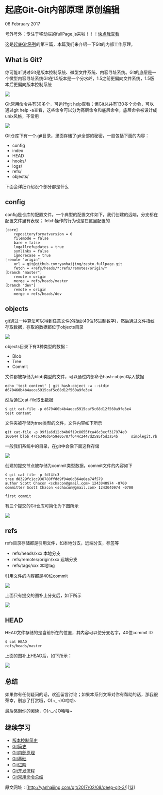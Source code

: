 # 起底Git-Git内部原理 原创[编辑][0]

 08 February 2017

号外号外：专注于移动端的fullPage.js来啦！！！[快点我查看][1]

这是[起底Git系列][2]的第三篇，本篇我们来介绍一下Git的内部工作原理。

## What is Git?

你可能听说过Git是版本控制系统、微型文件系统、内容寻址系统。Git的底层是一个微型内容寻址系统Git在1.5版本是一个分水岭，1.5之前更偏向文件系统，1.5版本后更偏向版本控制系统

![][3]

Git常用命令共有30多个，可运行git help查看；但Git总共有130多个命令，可以通过git help -a查看，这些命令可以分为高层命令和底层命令，底层命令被设计成unix风格，不常用

![][4]

Git仓库下有一个.git目录，里面存储了git全部的秘密，一般包括下面的内容：

* config
* index
* HEAD
* hooks/
* logs/
* refs/
* objects/

下面会详细介绍没个部分都是什么

## config

config是仓库的配置文件，一个典型的配置文件如下，我们创建的远端，分支都在配置文件里有表现； fetch操作的行为也是在这里配置的

    [core]
        repositoryformatversion = 0
        filemode = false
        bare = false
        logallrefupdates = true
        symlinks = false
        ignorecase = true
    [remote "origin"]
        url = git@github.com:yanhaijing/zepto.fullpage.git
        fetch = +refs/heads/*:refs/remotes/origin/*
    [branch "master"]
        remote = origin
        merge = refs/heads/master
    [branch "dev"]
        remote = origin
        merge = refs/heads/dev
    

## objects

git通过一种算法可以得到任意文件的指纹(40位16进制数字)，然后通过文件指纹存取数据，存取的数据都位于objects目录

![][5]

objects目录下有3种类型的数据：

* Blob
* Tree
* Commit

文件都被存储为blob类型的文件，可以通过内部命令hash-object写入数据

    echo 'test content' | git hash-object -w --stdin
    d670460b4b4aece5915caf5c68d12f560a9fe3e4
    

然后通过cat-file取出数据

    $ git cat-file -p d670460b4b4aece5915caf5c68d12f560a9fe3e4
    test content
    

文件夹被存储为tree类型的文件，文件内容如下所示

    git cat-file -p 99f1a6d12cb4b6f19c8655fca46c3ecf317074e0
    100644 blob 47c6340d6459e05787f644c2447d2595f5d3a54b      simplegit.rb
    

一般我们系统中的目录，在git中会像下面这样存储

![][6]

创建的提交节点被存储为commit类型数据，commit文件的内容如下

    $ git cat-file -p fdf4fc3
    tree d8329fc1cc938780ffdd9f94e0d364e0ea74f579
    author Scott Chacon <schacon@gmail.com> 1243040974 -0700
    committer Scott Chacon <schacon@gmail.com> 1243040974 -0700
    
    first commit
    

有三个提交的Git仓库可简化为下图所示

![][7]

## refs

refs目录存储都是引用文件，如本地分支，远端分支，标签等

* refs/heads/xxx 本地分支
* refs/remotes/origin/xxx 远端分支
* refs/tags/xxx 本地tag

引用文件的内容都是40位commit

![][8]

上面只有提交的图补上分支后，如下所示

![][9]

## HEAD

HEAD文件存储的是当前所在的位置，其内容可以使分支名字，40位commit ID

    $ cat HEAD
    refs/heads/master
    

上面的图补上HEAD后，如下所示：

![][10]

## 总结

如果你有任何疑问的话，欢迎留言讨论；如果本系列文章对你有帮助的话，那我很荣幸，别忘了打赏哦，O(∩_∩)O哈哈~

最后感谢你的阅读，O(∩_∩)O哈哈~

## 继续学习

* [版本控制简史][11]
* [Git简史][12]
* [Git内部原理][13]
* [Git基础][14]
* [Git进阶][15]
* [Git开发流程][16]
* [Git常用命令总结][17]

原文网址：[http://yanhaijing.com/git/2017/02/08/deep-git-3/][13]

[0]: https://github.com/yanhaijing/yanhaijing.github.com/edit/master/_posts/git/2017-2-8-deep-git-3.md
[1]: https://github.com/yanhaijing/zepto.fullpage
[2]: http://yanhaijing.com/git/2017/01/19/deep-git-0/
[3]: ./img/463.png
[4]: ./img/464.png
[5]: ./img/465.png
[6]: ./img/466.png
[7]: ./img/467.png
[8]: ./img/470.png
[9]: ./img/468.png
[10]: ./img/469.png
[11]: http://yanhaijing.com/git/2017/01/19/deep-git-1/
[12]: http://yanhaijing.com/git/2017/01/19/deep-git-2/
[13]: http://yanhaijing.com/git/2017/02/08/deep-git-3/
[14]: http://yanhaijing.com/git/2017/02/09/deep-git-4/
[15]: http://yanhaijing.com/git/2017/02/09/deep-git-5/
[16]: http://yanhaijing.com/git/2017/02/09/deep-git-6/
[17]: http://yanhaijing.com/git/2014/11/01/my-git-note/